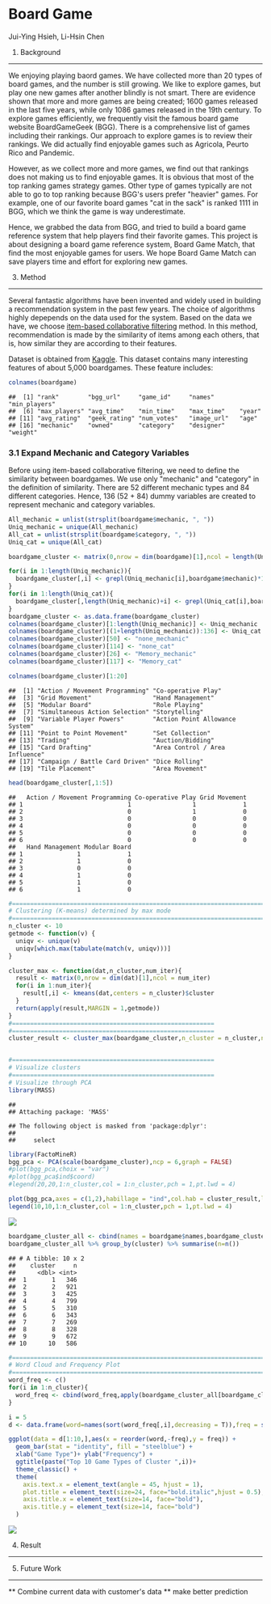 Board Game
================
Jui-Ying Hsieh, Li-Hsin Chen

1. Background
-------------

We enjoying playing baord games. We have collected more than 20 types of board games, and the number is still growing. We like to explore games, but play one new games after another blindly is not smart. There are evidence shown that more and more games are being created; 1600 games released in the last five years, while only 1086 games released in the 19th century. To explore games efficiently, we frequently visit the famous board game website BoardGameGeek (BGG). There is a comprehensive list of games including their rankings. Our approach to explore games is to review their rankings. We did actually find enjoyable games such as Agricola, Peurto Rico and Pandemic.

However, as we collect more and more games, we find out that rankings does not making us to find enjoyable games. It is obvious that most of the top ranking games strategy games. Other type of games typically are not able to go to top ranking because BGG's users prefer "heavier" games. For example, one of our favorite board games "cat in the sack" is ranked 1111 in BGG, which we think the game is way underestimate.

Hence, we grabbed the data from BGG, and tried to build a board game reference system that help players find their favorite games. This project is about designing a board game reference system, Board Game Match, that find the most enjoyable games for users. We hope Board Game Match can save players time and effort for exploring new games.

3. Method
---------

Several fantastic algorithms have been invented and widely used in building a recommendation system in the past few years. The choice of algorithms highly depepends on the data used for the system. Based on the data we have, we choose [item-based collaborative filtering](https://en.wikipedia.org/wiki/Item-item_collaborative_filtering) method. In this method, recommendation is made by the similarity of items among each others, that is, how similar they are according to their features.

Dataset is obtained from [Kaggle](https://www.kaggle.com/mrpantherson/board-game-data#bgg_db_2018_01.csv). This dataset contains many interesting features of about 5,000 boardgames. These feature includes:

``` r
colnames(boardgame)
```

    ##  [1] "rank"        "bgg_url"     "game_id"     "names"       "min_players"
    ##  [6] "max_players" "avg_time"    "min_time"    "max_time"    "year"       
    ## [11] "avg_rating"  "geek_rating" "num_votes"   "image_url"   "age"        
    ## [16] "mechanic"    "owned"       "category"    "designer"    "weight"

### 3.1 Expand Mechanic and Category Variables

Before using item-based collaborative filtering, we need to define the similarity between boardgames. We use only "mechanic" and "category" in the definition of similarity. There are 52 different mechanic types and 84 different categories. Hence, 136 (52 + 84) dummy variables are created to represent mechanic and category variables.

``` r
All_mechanic = unlist(strsplit(boardgame$mechanic, ", "))
Uniq_mechanic = unique(All_mechanic)
All_cat = unlist(strsplit(boardgame$category, ", "))
Uniq_cat = unique(All_cat)

boardgame_cluster <- matrix(0,nrow = dim(boardgame)[1],ncol = length(Uniq_mechanic)+length(Uniq_cat))

for(i in 1:length(Uniq_mechanic)){
  boardgame_cluster[,i] <- grepl(Uniq_mechanic[i],boardgame$mechanic)*1
}
for(i in 1:length(Uniq_cat)){
  boardgame_cluster[,length(Uniq_mechanic)+i] <- grepl(Uniq_cat[i],boardgame$category)*1
}
boardgame_cluster <- as.data.frame(boardgame_cluster)
colnames(boardgame_cluster)[1:length(Uniq_mechanic)] <- Uniq_mechanic
colnames(boardgame_cluster)[(1+length(Uniq_mechanic)):136] <- Uniq_cat
colnames(boardgame_cluster)[50] <- "none_mechanic"
colnames(boardgame_cluster)[114] <- "none_cat"
colnames(boardgame_cluster)[26] <- "Memory_mechanic"
colnames(boardgame_cluster)[117] <- "Memory_cat"
```

``` r
colnames(boardgame_cluster)[1:20]
```

    ##  [1] "Action / Movement Programming" "Co-operative Play"            
    ##  [3] "Grid Movement"                 "Hand Management"              
    ##  [5] "Modular Board"                 "Role Playing"                 
    ##  [7] "Simultaneous Action Selection" "Storytelling"                 
    ##  [9] "Variable Player Powers"        "Action Point Allowance System"
    ## [11] "Point to Point Movement"       "Set Collection"               
    ## [13] "Trading"                       "Auction/Bidding"              
    ## [15] "Card Drafting"                 "Area Control / Area Influence"
    ## [17] "Campaign / Battle Card Driven" "Dice Rolling"                 
    ## [19] "Tile Placement"                "Area Movement"

``` r
head(boardgame_cluster[,1:5])
```

    ##   Action / Movement Programming Co-operative Play Grid Movement
    ## 1                             1                 1             1
    ## 2                             0                 1             0
    ## 3                             0                 0             0
    ## 4                             0                 0             0
    ## 5                             0                 0             0
    ## 6                             0                 0             0
    ##   Hand Management Modular Board
    ## 1               1             1
    ## 2               1             0
    ## 3               0             0
    ## 4               1             0
    ## 5               1             0
    ## 6               1             0

``` r
#=========================================================================
# Clustering (K-means) determined by max mode
#=========================================================================
n_cluster <- 10
getmode <- function(v) {
  uniqv <- unique(v)
  uniqv[which.max(tabulate(match(v, uniqv)))]
}

cluster_max <- function(dat,n_cluster,num_iter){
  result <- matrix(0,nrow = dim(dat)[1],ncol = num_iter)
  for(i in 1:num_iter){
    result[,i] <- kmeans(dat,centers = n_cluster)$cluster
  }
  return(apply(result,MARGIN = 1,getmode))
}
#========================================================
#========================================================
cluster_result <- cluster_max(boardgame_cluster,n_cluster = n_cluster,num_iter = 100)


#========================================================
# Visualize clusters
#========================================================
# Visualize through PCA
library(MASS)
```

    ## 
    ## Attaching package: 'MASS'

    ## The following object is masked from 'package:dplyr':
    ## 
    ##     select

``` r
library(FactoMineR)
bgg_pca <- PCA(scale(boardgame_cluster),ncp = 6,graph = FALSE)
#plot(bgg_pca,choix = "var")
#plot(bgg_pca$ind$coord)
#legend(20,20,1:n_cluster,col = 1:n_cluster,pch = 1,pt.lwd = 4)

plot(bgg_pca,axes = c(1,2),habillage = "ind",col.hab = cluster_result,label = "none")
legend(10,10,1:n_cluster,col = 1:n_cluster,pch = 1,pt.lwd = 4)
```

![](README_files/figure-markdown_github/unnamed-chunk-5-1.png)

``` r
boardgame_cluster_all <- cbind(names = boardgame$names,boardgame_cluster,cluster = cluster_result)
boardgame_cluster_all %>% group_by(cluster) %>% summarise(n=n())
```

    ## # A tibble: 10 x 2
    ##    cluster     n
    ##      <dbl> <int>
    ##  1       1   346
    ##  2       2   921
    ##  3       3   425
    ##  4       4   799
    ##  5       5   310
    ##  6       6   343
    ##  7       7   269
    ##  8       8   328
    ##  9       9   672
    ## 10      10   586

``` r
#=========================================================================
# Word Cloud and Frequency Plot
#=========================================================================
word_freq <- c()
for(i in 1:n_cluster){
  word_freq <- cbind(word_freq,apply(boardgame_cluster_all[boardgame_cluster_all$cluster==i,-c(1,138)],2,sum))
}

i = 5
d <- data.frame(word=names(sort(word_freq[,i],decreasing = T)),freq = sort(word_freq[,i],decreasing = T))
```

``` r
ggplot(data = d[1:10,],aes(x = reorder(word,-freq),y = freq)) + 
  geom_bar(stat = "identity", fill = "steelblue") +
  xlab("Game Type")+ ylab("Frequency") +
  ggtitle(paste("Top 10 Game Types of Cluster ",i))+
  theme_classic() +
  theme(
    axis.text.x = element_text(angle = 45, hjust = 1),
    plot.title = element_text(size=24, face="bold.italic",hjust = 0.5),
    axis.title.x = element_text(size=14, face="bold"),
    axis.title.y = element_text(size=14, face="bold")
  )
```

![](README_files/figure-markdown_github/unnamed-chunk-7-1.png)

4. Result
---------

5. Future Work
--------------

\*\* Combine current data with customer's data \*\* make better prediction
